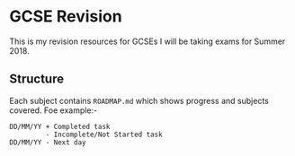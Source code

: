 # GCSE Revision

This is my revision resources for GCSEs I will be taking exams for Summer 2018.

## Structure

Each subject contains `ROADMAP.md` which shows progress and subjects covered. Foe example:-
```
DD/MM/YY + Completed task
         - Incomplete/Not Started task
DD/MM/YY - Next day
```
